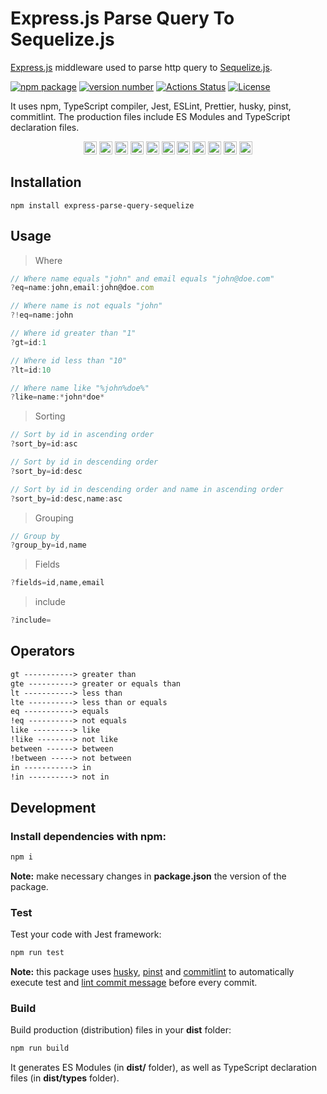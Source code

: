 # Express.js Parse Query To Sequelize.js

[Express.js](https://expressjs.com) middleware used to parse http query to [Sequelize.js](https://sequelize.org).

[![npm package](https://img.shields.io/badge/npm%20i-example--typescript--package-brightgreen)](https://www.npmjs.com/package/express-parse-query-sequelize) [![version number](https://img.shields.io/npm/v/express-parse-query-sequelize?color=green&label=version)](https://github.com/wesleysmitthe/express-parse-query-sequelize/releases) [![Actions Status](https://github.com/wesleysmitthe/express-parse-query-sequelize/workflows/Test/badge.svg)](https://github.com/wesleysmitthe/express-parse-query-sequelize/actions) [![License](https://img.shields.io/github/license/tomchen/express-parse-query-sequelize)](https://github.com/wesleysmitthe/express-parse-query-sequelize/blob/main/LICENSE)

It uses npm, TypeScript compiler, Jest, ESLint, Prettier, husky, pinst, commitlint. The production files include ES Modules and TypeScript declaration files.

<p align="center">
  <a href="https://github.com/" title="Github"><img src="https://github.com/get-icon/geticon/raw/master/icons/github-icon.svg" alt="Github" width="21px" height="21px"></a>
  <a href="https://code.visualstudio.com/" title="Visual Studio Code"><img src="https://github.com/get-icon/geticon/raw/master/icons/visual-studio-code.svg" alt="Visual Studio Code" width="21px" height="21px"></a>
  <a href="https://www.microsoft.com/windows" title="Windows"><img src="https://github.com/get-icon/geticon/raw/master/icons/microsoft-windows.svg" alt="Windows" width="21px" height="21px"></a>
  <a href="https://www.apple.com/macos/" title="Mac OS"><img src="https://github.com/get-icon/geticon/raw/master/icons/macOS.svg" alt="Mac OS" width="21px" height="21px"></a>
  <a href="https://www.linuxfoundation.org/" title="Linux"><img src="https://github.com/get-icon/geticon/raw/master/icons/linux-tux.svg" alt="Linux" width="21px" height="21px"></a>
  <a href="https://www.npmjs.com/" title="npm"><img src="https://github.com/get-icon/geticon/raw/master/icons/npm.svg" alt="npm" width="21px" height="21px"></a>
  <a href="https://www.typescriptlang.org/" title="Typescript"><img src="https://github.com/get-icon/geticon/raw/master/icons/typescript-icon.svg" alt="Typescript" width="21px" height="21px"></a>
  <a href="https://expressjs.com" title="express"><img src="https://github.com/get-icon/geticon/raw/master/icons/express.svg" alt="express" width="21px" height="21px"></a>
  <a href="https://jestjs.io/" title="Jest"><img src="https://github.com/get-icon/geticon/raw/master/icons/jest.svg" alt="Jest" width="21px" height="21px"></a>
  <a href="https://eslint.org/" title="ESLint"><img src="https://github.com/get-icon/geticon/raw/master/icons/eslint.svg" alt="ESLint" width="21px" height="21px"></a>
  <a href="https://prettier.io/" title="Prettier"><img src="https://github.com/get-icon/geticon/raw/master/icons/prettier.svg" alt="Prettier" width="21px" height="21px"></a>
</p>

## Installation

    npm install express-parse-query-sequelize

## Usage

> Where

```js
// Where name equals "john" and email equals "john@doe.com"
?eq=name:john,email:john@doe.com

// Where name is not equals "john"
?!eq=name:john

// Where id greater than "1"
?gt=id:1

// Where id less than "10"
?lt=id:10

// Where name like "%john%doe%"
?like=name:*john*doe*
```

> Sorting

```js
// Sort by id in ascending order
?sort_by=id:asc

// Sort by id in descending order
?sort_by=id:desc

// Sort by id in descending order and name in ascending order
?sort_by=id:desc,name:asc
```

> Grouping

```js
// Group by
?group_by=id,name
```

> Fields

```js
?fields=id,name,email
```

> include

```js
?include=
```

## Operators

```md
gt -----------> greater than
gte ----------> greater or equals than
lt -----------> less than
lte ----------> less than or equals
eq -----------> equals
!eq ----------> not equals
like ---------> like
!like --------> not like
between ------> between
!between -----> not between
in -----------> in
!in ----------> not in
```

## Development

### Install dependencies with npm:

```bash
npm i
```

**Note:** make necessary changes in **package.json** the version of the package.

### Test

Test your code with Jest framework:

```bash
npm run test
```

**Note:** this package uses [husky](https://typicode.github.io/husky/), [pinst](https://github.com/typicode/pinst) and [commitlint](https://commitlint.js.org/) to automatically execute test and [lint commit message](https://www.conventionalcommits.org/) before every commit.

### Build

Build production (distribution) files in your **dist** folder:

```bash
npm run build
```

It generates ES Modules (in **dist/** folder), as well as TypeScript declaration files (in **dist/types** folder).
